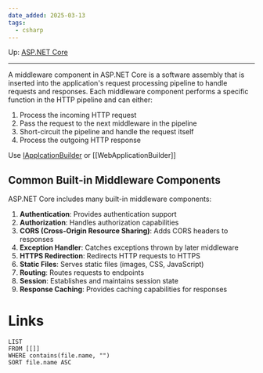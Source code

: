 ```yaml
---
date_added: 2025-03-13
tags:
  - csharp
---
```

Up: [ASP.NET Core](ASP.NET%20Core.md)
___
 A middleware component in ASP.NET Core is a software assembly that is inserted into the application's request processing pipeline to handle requests and responses. Each middleware component performs a specific function in the HTTP pipeline and can either:

1. Process the incoming HTTP request
2. Pass the request to the next middleware in the pipeline
3. Short-circuit the pipeline and handle the request itself
4. Process the outgoing HTTP response

Use [IApplcationBuilder](IApplcationBuilder.md) or [[WebApplicationBuilder]]
## Common Built-in Middleware Components

ASP.NET Core includes many built-in middleware components:

1. **Authentication**: Provides authentication support
2. **Authorization**: Handles authorization capabilities
3. **CORS (Cross-Origin Resource Sharing)**: Adds CORS headers to responses
4. **Exception Handler**: Catches exceptions thrown by later middleware
5. **HTTPS Redirection**: Redirects HTTP requests to HTTPS
6. **Static Files**: Serves static files (images, CSS, JavaScript)
7. **Routing**: Routes requests to endpoints
8. **Session**: Establishes and maintains session state
9. **Response Caching**: Provides caching capabilities for responses
# Links
```dataview
LIST
FROM [[]]
WHERE contains(file.name, "")
SORT file.name ASC
```
